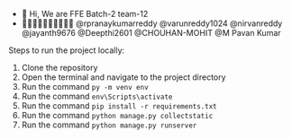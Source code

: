 - 👋 Hi, We are FFE Batch-2 team-12 
- 👨🏽‍🤝‍👨🏻👨🏽‍🤝‍👨🏻 @rpranaykumarreddy @varunreddy1024 @nirvanreddy @jayanth9676 @Deepthi2601 @CHOUHAN-MOHIT  @M Pavan Kumar

Steps to run the project locally:
1. Clone the repository
2. Open the terminal and navigate to the project directory
3. Run the command `py -m venv env`
4. Run the command `env\Scripts\activate`
5. Run the command `pip install -r requirements.txt`
6. Run the command `python manage.py collectstatic`
7. Run the command `python manage.py runserver`


